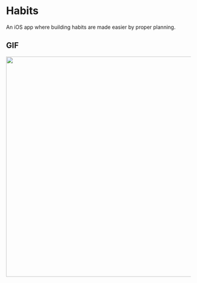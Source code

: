 # Habits
An iOS app where building habits are made easier by proper planning.


## GIF

<p align="center">
  <img src="https://github.com/agilthenotorius/Habits/blob/master/Habits/GIFs/Habits.gif" height="600" />
</p>
